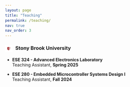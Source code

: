 ```yaml
---
layout: page
title: "Teaching"
permalink: /teaching/
nav: true
nav_order: 3
---
```


<h3>
  <img src="/assets/img/sbu_logo.svg" alt="SBU Logo" width="24" style="vertical-align: middle; margin-right: 6px;" />
  Stony Brook University
</h3>

- **ESE 324 - Advanced Electronics Laboratory**  
  Teaching Assistant, **Spring 2025**

- **ESE 280 - Embedded Microcontroller Systems Design I**  
  Teaching Assistant, **Fall 2024**